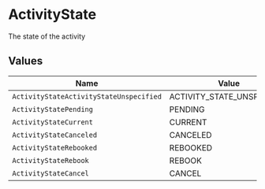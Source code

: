 # ActivityState

The state of the activity


## Values

| Name                                    | Value                                   |
| --------------------------------------- | --------------------------------------- |
| `ActivityStateActivityStateUnspecified` | ACTIVITY_STATE_UNSPECIFIED              |
| `ActivityStatePending`                  | PENDING                                 |
| `ActivityStateCurrent`                  | CURRENT                                 |
| `ActivityStateCanceled`                 | CANCELED                                |
| `ActivityStateRebooked`                 | REBOOKED                                |
| `ActivityStateRebook`                   | REBOOK                                  |
| `ActivityStateCancel`                   | CANCEL                                  |
